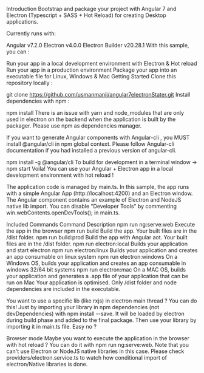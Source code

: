 Introduction
Bootstrap and package your project with Angular 7 and Electron (Typescript + SASS + Hot Reload) for creating Desktop applications.

Currently runs with:

Angular v7.2.0
Electron v4.0.0
Electron Builder v20.28.1
With this sample, you can :

Run your app in a local development environment with Electron & Hot reload
Run your app in a production environment
Package your app into an executable file for Linux, Windows & Mac
Getting Started
Clone this repository locally :

git clone https://github.com/usmanmanii/angular7electronStater.git
Install dependencies with npm :

npm install
There is an issue with yarn and node_modules that are only used in electron on the backend when the application is built by the packager. Please use npm as dependencies manager.

If you want to generate Angular components with Angular-cli , you MUST install @angular/cli in npm global context. Please follow Angular-cli documentation if you had installed a previous version of angular-cli.

npm install -g @angular/cli
To build for development
in a terminal window -> npm start
Voila! You can use your Angular + Electron app in a local development environment with hot reload !

The application code is managed by main.ts. In this sample, the app runs with a simple Angular App (http://localhost:4200) and an Electron window. The Angular component contains an example of Electron and NodeJS native lib import. You can disable "Developer Tools" by commenting win.webContents.openDevTools(); in main.ts.

Included Commands
Command	Description
npm run ng:serve:web	          Execute the app in the browser
npm run build	                  Build the app. Your built files are in the /dist folder.
npm run build:prod	            Build the app with Angular aot. Your built files are in the /dist folder.
npm run electron:local	        Builds your application and start electron
npm run electron:linux	        Builds your application and creates an app consumable on linux system
npm run electron:windows	      On a Windows OS, builds your application and creates an app consumable in windows 32/64 bit systems
npm run electron:mac	          On a MAC OS, builds your application and generates a .app file of your application that can be run on Mac
Your application is optimised. Only /dist folder and node dependencies are included in the executable.

You want to use a specific lib (like rxjs) in electron main thread ?
You can do this! Just by importing your library in npm dependencies (not devDependencies) with npm install --save. It will be loaded by electron during build phase and added to the final package. Then use your library by importing it in main.ts file. Easy no ?

Browser mode
Maybe you want to execute the application in the browser with hot reload ? You can do it with npm run ng:serve:web. Note that you can't use Electron or NodeJS native libraries in this case. Please check providers/electron.service.ts to watch how conditional import of electron/Native libraries is done.
